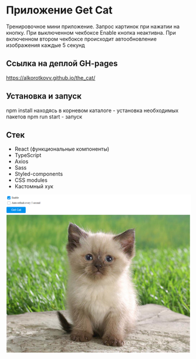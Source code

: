 # Приложение Get Cat
Тренировочное мини приложение. Запрос картинок при нажатии на кнопку. При выключенном чекбоксе Enable кнопка неактивна. При включенном втором чекбоксе происходит автообновление изображения каждые 5 секунд

## Ссылка на деплой GH-pages
https://alkorotkovv.github.io/the_cat/

## Установка и запуск

npm install находясь в корневом каталоге - установка необходимых пакетов
npm run start - запуск

## Стек
- React (функциональные компоненты)
- TypeScript
- Axios
- Sass
- Styled-components
- CSS modules
- Кастомный хук

![alt text](img/1.png)